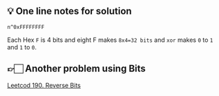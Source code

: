 ## 💡 One line notes for solution

`n^0xFFFFFFFF`

Each Hex `F` is 4 bits and eight F makes `8x4=32 bits` and `xor` makes `0` to `1` and `1` to `0`.

## 👉🏻 Another problem using Bits
[Leetcod 190. Reverse Bits](https://leetcode.com/problems/reverse-bits/)